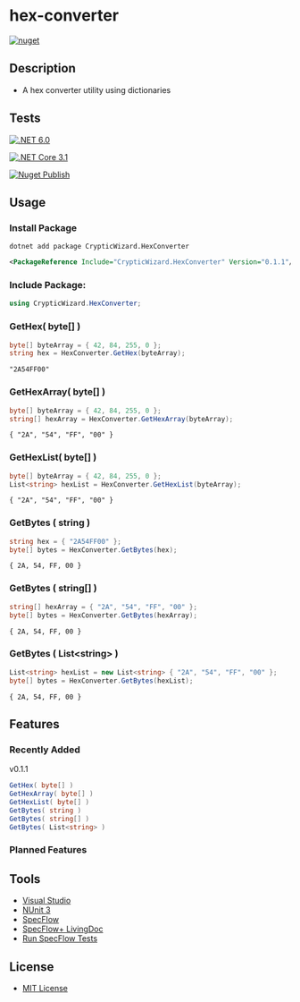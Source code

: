 # hex-converter
[![nuget](https://img.shields.io/badge/nuget-v0.1.1-blue)](https://www.nuget.org/packages/CrypticWizard.HexConverter)
## Description
* A hex converter utility using dictionaries

## Tests
[![.NET 6.0](https://github.com/cryptic-wizard/hex-converter/actions/workflows/dotnet.yml/badge.svg)](https://github.com/cryptic-wizard/hex-converter/actions/workflows/dotnet.yml)

[![.NET Core 3.1](https://github.com/cryptic-wizard/hex-converter/actions/workflows/dotnetcore.yml/badge.svg)](https://github.com/cryptic-wizard/hex-converter/actions/workflows/dotnetcore.yml)

[![Nuget Publish](https://github.com/cryptic-wizard/hex-converter/actions/workflows/nuget.yml/badge.svg)](https://github.com/cryptic-wizard/hex-converter/actions/workflows/nuget.yml)

## Usage
### Install Package
```Text
dotnet add package CrypticWizard.HexConverter
```
```xml
<PackageReference Include="CrypticWizard.HexConverter" Version="0.1.1"/>
```

### Include Package:
```C#
using CrypticWizard.HexConverter;
```

### GetHex( byte[] )
```C#
byte[] byteArray = { 42, 84, 255, 0 };
string hex = HexConverter.GetHex(byteArray);
```
```Text
"2A54FF00"
```

### GetHexArray( byte[] )
```C#
byte[] byteArray = { 42, 84, 255, 0 };
string[] hexArray = HexConverter.GetHexArray(byteArray);
```
```Text
{ "2A", "54", "FF", "00" }
```

### GetHexList( byte[] )
```C#
byte[] byteArray = { 42, 84, 255, 0 };
List<string> hexList = HexConverter.GetHexList(byteArray);
```
```Text
{ "2A", "54", "FF", "00" }
```

### GetBytes ( string )
```C#
string hex = { "2A54FF00" };
byte[] bytes = HexConverter.GetBytes(hex);
```
```Text
{ 2A, 54, FF, 00 }
```

### GetBytes ( string[] )
```C#
string[] hexArray = { "2A", "54", "FF", "00" };
byte[] bytes = HexConverter.GetBytes(hexArray);
```
```Text
{ 2A, 54, FF, 00 }
```

### GetBytes ( List\<string> )
```C#
List<string> hexList = new List<string> { "2A", "54", "FF", "00" };
byte[] bytes = HexConverter.GetBytes(hexList);
```
```Text
{ 2A, 54, FF, 00 }
```

## Features
### Recently Added
v0.1.1
```C#
GetHex( byte[] )
GetHexArray( byte[] )
GetHexList( byte[] )
GetBytes( string )
GetBytes( string[] )
GetBytes( List<string> )
```
### Planned Features

## Tools
* [Visual Studio](https://visualstudio.microsoft.com/vs/)
* [NUnit 3](https://nunit.org/)
* [SpecFlow](https://specflow.org/tools/specflow/)
* [SpecFlow+ LivingDoc](https://specflow.org/tools/living-doc/)
* [Run SpecFlow Tests](https://github.com/marketplace/actions/run-specflow-tests)

## License
* [MIT License](https://github.com/cryptic-wizard/hex-converter/blob/main/LICENSE.md)